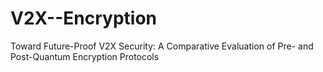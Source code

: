 # V2X--Encryption
Toward Future-Proof V2X Security: A Comparative Evaluation of Pre- and Post-Quantum Encryption Protocols
